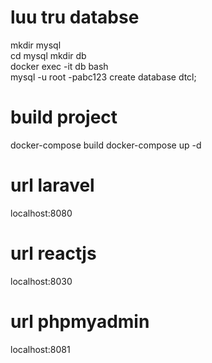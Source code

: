 # luu tru databse
mkdir mysql <br>
cd mysql
mkdir db <br>
docker exec -it db bash<br>
mysql -u root -pabc123
create database dtcl;
# build project
docker-compose build
docker-compose up -d

# url laravel
localhost:8080 
# url reactjs
localhost:8030 
# url phpmyadmin
localhost:8081

